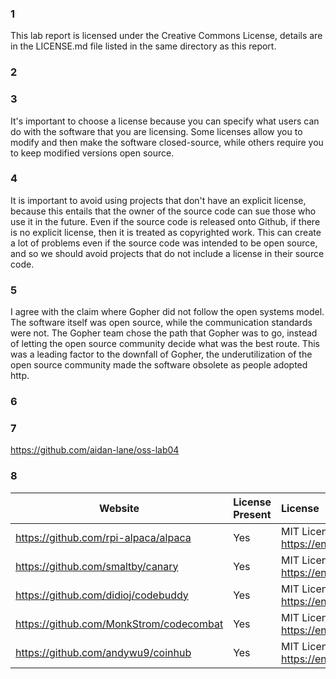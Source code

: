 ### 1
This lab report is licensed under the Creative Commons License, details are in the LICENSE.md file listed in the same directory as this report.

### 2


### 3
It's important to choose a license because you can specify what users can do with the software that you are licensing. Some licenses allow you to
modify and then make the software closed-source, while others require you to keep modified versions open source. 

### 4
It is important to avoid using projects that don't have an explicit license, because this entails that the owner of the source code can sue those
who use it in the future. Even if the source code is released onto Github, if there is no explicit license, then it is treated as copyrighted
work. This can create a lot of problems even if the source code was intended to be open source, and so we should avoid projects that do not
include a license in their source code.

### 5
I agree with the claim where Gopher did not follow the open systems model. The software itself was open source, while the communication standards
were not. The Gopher team chose the path that Gopher was to go, instead of letting the open source community decide what was the best route. This
was a leading factor to the downfall of Gopher, the underutilization of the open source community made the software obsolete as people adopted
http.

### 6


### 7
https://github.com/aidan-lane/oss-lab04

### 8
Website | License Present | License
---------|:----------|:-------
https://github.com/rpi-alpaca/alpaca | Yes | MIT License https://en.wikipedia.org/wiki/MIT_License
https://github.com/smaltby/canary | Yes | MIT License https://en.wikipedia.org/wiki/MIT_License
https://github.com/didioj/codebuddy | Yes | MIT License https://en.wikipedia.org/wiki/MIT_License
https://github.com/MonkStrom/codecombat | Yes | MIT License https://en.wikipedia.org/wiki/MIT_License
https://github.com/andywu9/coinhub | Yes | MIT License https://en.wikipedia.org/wiki/MIT_License